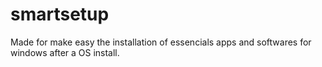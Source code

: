 # smartsetup 
Made for make easy the installation of essencials apps and softwares for windows after a OS install.
